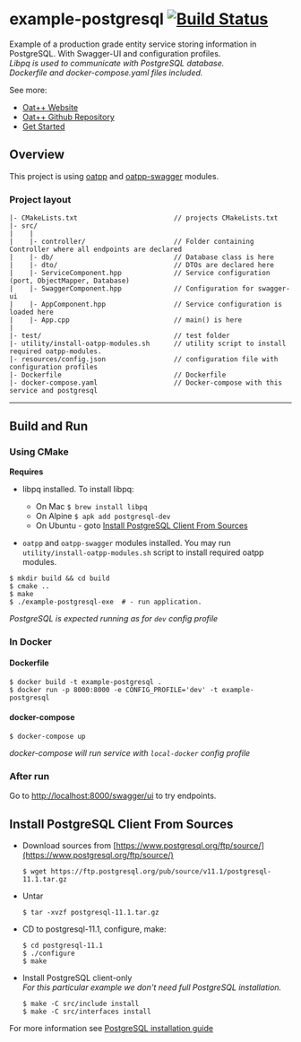 # example-postgresql [![Build Status](https://dev.azure.com/lganzzzo/lganzzzo/_apis/build/status/oatpp.example-postgresql?branchName=master)](https://dev.azure.com/lganzzzo/lganzzzo/_build/latest?definitionId=17&branchName=master)

Example of a production grade entity service storing information in PostgreSQL. With Swagger-UI and configuration profiles.  
*Libpq is used to communicate with PostgreSQL database.*  
*Dockerfile and docker-compose.yaml files included.*

See more:

- [Oat++ Website](https://oatpp.io/)
- [Oat++ Github Repository](https://github.com/oatpp/oatpp)
- [Get Started](https://oatpp.io/docs/start)

## Overview

This project is using [oatpp](https://github.com/oatpp/oatpp) and [oatpp-swagger](https://github.com/oatpp/oatpp-swagger) modules.

### Project layout

```
|- CMakeLists.txt                        // projects CMakeLists.txt
|- src/
|    |
|    |- controller/                      // Folder containing Controller where all endpoints are declared
|    |- db/                              // Database class is here 
|    |- dto/                             // DTOs are declared here
|    |- ServiceComponent.hpp             // Service configuration (port, ObjectMapper, Database)
|    |- SwaggerComponent.hpp             // Configuration for swagger-ui
|    |- AppComponent.hpp                 // Service configuration is loaded here
|    |- App.cpp                          // main() is here
|    
|- test/                                 // test folder
|- utility/install-oatpp-modules.sh      // utility script to install required oatpp-modules.
|- resources/config.json                 // configuration file with configuration profiles
|- Dockerfile                            // Dockerfile
|- docker-compose.yaml                   // Docker-compose with this service and postgresql
```

---

## Build and Run

### Using CMake

**Requires** 

- libpq installed. To install libpq:  
   - On Mac `$ brew install libpq`
   - On Alpine `$ apk add postgresql-dev`
   - On Ubuntu - goto [Install PostgreSQL Client From Sources](#install-postgresql-client-from-sources)
   
- `oatpp` and `oatpp-swagger` modules installed. You may run `utility/install-oatpp-modules.sh` 
script to install required oatpp modules.   

```
$ mkdir build && cd build
$ cmake ..
$ make 
$ ./example-postgresql-exe  # - run application.
```

*PostgreSQL is expected running as for `dev` config profile*

### In Docker

#### Dockerfile

```
$ docker build -t example-postgresql .
$ docker run -p 8000:8000 -e CONFIG_PROFILE='dev' -t example-postgresql
```

#### docker-compose

```
$ docker-compose up
```

*docker-compose will run service with `local-docker` config profile*

### After run

Go to [http://localhost:8000/swagger/ui](http://localhost:8000/swagger/ui) to try endpoints.

## Install PostgreSQL Client From Sources

- Download sources from [https://www.postgresql.org/ftp/source/](https://www.postgresql.org/ftp/source/)
   ```
   $ wget https://ftp.postgresql.org/pub/source/v11.1/postgresql-11.1.tar.gz
   ```
   
- Untar
   ```
   $ tar -xvzf postgresql-11.1.tar.gz
   ```

- CD to postgresql-11.1, configure, make:
   ```
   $ cd postgresql-11.1
   $ ./configure
   $ make
   ```
- Install PostgreSQL client-only  
   *For this particular example we don't need full PostgreSQL installation.* 
   ```
   $ make -C src/include install 
   $ make -C src/interfaces install
   ```

For more information see [PostgreSQL installation guide](https://www.postgresql.org/docs/11/install-procedure.html#INSTALL)
